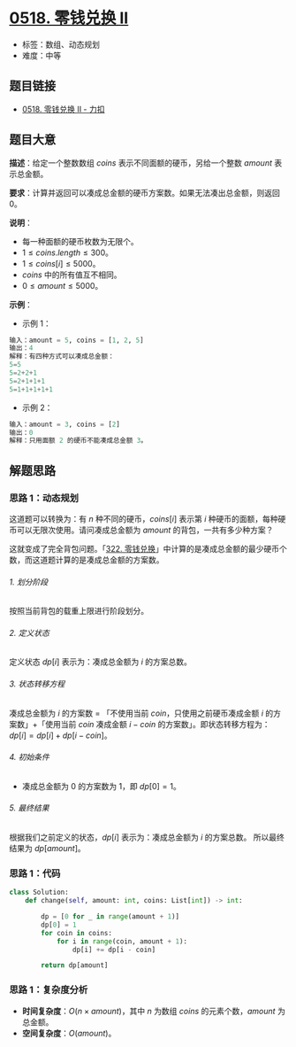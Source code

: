 # [0518. 零钱兑换 II](https://leetcode.cn/problems/coin-change-ii/)

- 标签：数组、动态规划
- 难度：中等

## 题目链接

- [0518. 零钱兑换 II - 力扣](https://leetcode.cn/problems/coin-change-ii/)

## 题目大意

**描述**：给定一个整数数组 $coins$ 表示不同面额的硬币，另给一个整数 $amount$ 表示总金额。

**要求**：计算并返回可以凑成总金额的硬币方案数。如果无法凑出总金额，则返回 $0$。

**说明**：

- 每一种面额的硬币枚数为无限个。
- $1 \le coins.length \le 300$。
- $1 \le coins[i] \le 5000$。
- $coins$ 中的所有值互不相同。
- $0 \le amount \le 5000$。

**示例**：

- 示例 1：

```python
输入：amount = 5, coins = [1, 2, 5]
输出：4
解释：有四种方式可以凑成总金额：
5=5
5=2+2+1
5=2+1+1+1
5=1+1+1+1+1
```

- 示例 2：

```python
输入：amount = 3, coins = [2]
输出：0
解释：只用面额 2 的硬币不能凑成总金额 3。
```

## 解题思路

### 思路 1：动态规划

这道题可以转换为：有 $n$ 种不同的硬币，$coins[i]$ 表示第 $i$ 种硬币的面额，每种硬币可以无限次使用。请问凑成总金额为 $amount$ 的背包，一共有多少种方案？

这就变成了完全背包问题。「[322. 零钱兑换](https://leetcode.cn/problems/coin-change/)」中计算的是凑成总金额的最少硬币个数，而这道题计算的是凑成总金额的方案数。

###### 1. 划分阶段

按照当前背包的载重上限进行阶段划分。

###### 2. 定义状态

定义状态 $dp[i]$ 表示为：凑成总金额为 $i$ 的方案总数。

###### 3. 状态转移方程

凑成总金额为 $i$ 的方案数 = 「不使用当前 $coin$，只使用之前硬币凑成金额 $i$ 的方案数」+「使用当前 $coin$ 凑成金额 $i - coin$ 的方案数」。即状态转移方程为：$dp[i] = dp[i] + dp[i - coin]$。

###### 4. 初始条件

- 凑成总金额为 $0$ 的方案数为 $1$，即 $dp[0] = 1$。

###### 5. 最终结果

根据我们之前定义的状态，$dp[i]$ 表示为：凑成总金额为 $i$ 的方案总数。 所以最终结果为 $dp[amount]$。

### 思路 1：代码

```python
class Solution:
    def change(self, amount: int, coins: List[int]) -> int:

        dp = [0 for _ in range(amount + 1)]
        dp[0] = 1
        for coin in coins:
            for i in range(coin, amount + 1):
                dp[i] += dp[i - coin]

        return dp[amount]
```

### 思路 1：复杂度分析

- **时间复杂度**：$O(n \times amount)$，其中 $n$ 为数组 $coins$ 的元素个数，$amount$ 为总金额。
- **空间复杂度**：$O(amount)$。


